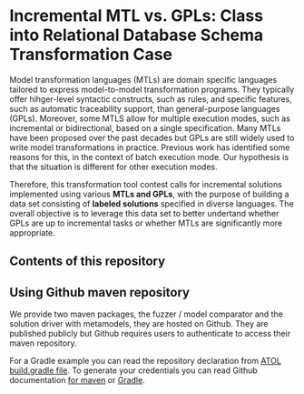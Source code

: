 # Incremental MTL vs. GPLs: Class into Relational Database Schema Transformation Case

Model transformation languages (MTLs) are domain specific languages tailored to express model-to-model transformation programs. 
They typically offer hihger-level syntactic constructs, such as rules, and specific features, such as automatic traceability support, than general-purpose languages (GPLs). 
Moreover, some MTLS allow for multiple execution modes, such as incremental or bidirectional, based on a single specification. Many MTLs have been proposed over the past decades but GPLs are still widely used to write model transformations in practice. 
Previous work has identified some reasons for this, in the context of batch execution mode. 
Our hypothesis is that the situation is different for other execution modes. 

Therefore, this transformation tool contest calls for incremental solutions implemented using various **MTLs and GPLs**, with the purpose of building a data set consisting of **labeled solutions** specified in diverse languages.
The overall objective is to leverage this data set to better undertand whether GPLs are up to incremental tasks or whether MTLs are significantly more appropriate.

## Contents of this repository

## Using Github maven repository

We provide two maven packages, the fuzzer / model comparator and the solution driver with metamodels, they are hosted on Github. They are published publicly but Github requires users to authenticate to access their maven repository.

For a Gradle example you can read the repository declaration from [ATOL build.gradle file](solutions/atol/transformation/build.gradle). To generate your credentials you can read Github documentation [for maven](https://docs.github.com/en/packages/working-with-a-github-packages-registry/working-with-the-apache-maven-registry#authenticating-to-github-packages) or [Gradle](https://docs.github.com/en/packages/working-with-a-github-packages-registry/working-with-the-gradle-registry#authenticating-to-github-packages).

